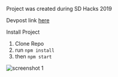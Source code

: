 Project was created during SD Hacks 2019

Devpost link [here](https://devpost.com/software/voga)

Install Project
1. Clone Repo
2. run `npm install`
3. then `npm start`

![screenshot 1](challengepost-s3-challengepost.netdna-ssl.com/photos/production/software_photos/000/874/301/datas/gallery.jpg)
